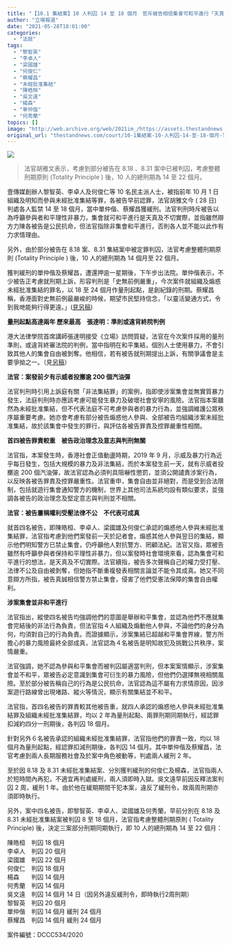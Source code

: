 ```yaml
---
title: "【10.1 集結案】10 人判囚 14 至 18 個月　官斥被告相信集會可和平進行「天真、不切實際」"
author: "立場報道"
date: "2021-05-28T18:01:00"
categories:
  - "法庭"
tags:
  - "黎智英"
  - "李卓人"
  - "梁國雄"
  - "何俊仁"
  - "蔡耀昌"
  - "未經批准集結"
  - "陳皓桓"
  - "吳文遠"
  - "楊森"
  - "單仲偕"
  - "何秀蘭"
topics: []
image: "http://web.archive.org/web/2021im_/https://assets.thestandnews.com/media/photos/101-02_65QBI.png"
original_url: "thestandnews.com/court/10-1集結案-10-人判囚-14-至-18-個月-官斥被告相信集會可和平進行-天真-不切實際"
---
```

![](http://web.archive.org/web/2021im_/https://assets.thestandnews.com/media/photos/101-02_65QBI.png)
> 法官胡雅文表示，考慮到部分被告在 8.18 、8.31 案中已被判囚，考慮整體刑期原則 (Totality Principle ) 後，10 人的總刑期為 14 至 22 個月。

壹傳媒創辦人黎智英、李卓人及何俊仁等 10 名民主派人士，被指前年 10 月 1 日組織及明知而參與未經批准集結等罪，各被告早前認罪，法官胡雅文今 ( 28 日) 判處各人監禁 14 至 18 個月，當中單仲偕、蔡耀昌獲緩刑。法官判刑時斥被告以為呼籲參與者和平理性非暴力，集會就可和平進行是天真及不切實際，並指雖然辯方力陳各被告是公民抗命，但法官指除非集會和平進行，否則各人並不能以此作有力求情理由。

另外，由於部分被告在 8.18 案、8.31 集結案中被定罪判囚，法官考慮整體刑期原則 (Totality Principle ) 後，10 人的總刑期為 14 個月至 22 個月。  
  
獲判緩刑的單仲偕及蔡耀昌，遭還押逾一星期後，下午步出法院。單仲偕表示，不少被告正考慮就刑期上訴，形容判刑是「史無前例嚴重」，今次案件就組織及煽惑未經批准集結的罪名，以 18 至 24 個月作量刑起點，是創紀錄的刑期。蔡耀昌稱，香港面對史無前例最嚴峻的時候，期望市民堅持信念，「以靈活變通方式，令到我哋能夠行得更遠。」([見另稿](http://web.archive.org/web/20211229132818/https://beta.thestandnews.com/politics/10-1-%E6%A1%88-%E5%96%AE%E4%BB%B2%E5%81%95-%E8%94%A1%E8%80%80%E6%98%8C%E7%8D%B2%E5%88%A4%E7%B7%A9%E5%88%91-%E5%96%AE-%E5%88%A4%E5%88%91%E5%8F%B2%E7%84%A1%E5%89%8D%E4%BE%8B%E5%9A%B4%E9%87%8D-%E9%83%A8%E5%88%86%E8%A2%AB%E5%91%8A%E8%80%83%E6%85%AE%E4%B8%8A%E8%A8%B4%E5%88%91%E6%9C%9F))

**量刑起點高達兩年 歷來最高　張達明：準則或違背終院判例**

港大法律學院首席講師張達明接受《立場》訪問質疑，法官在今次案件採用的量刑準則，或違背終審法院的判例，當中指明在和平集結，個別人士使用暴力，不會引致其他人的集會自由被剝奪。他相信，若有被告就刑期提出上訴，有關爭議會是主要爭拗之一。（見[另稿](http://web.archive.org/web/20211229132818/https://beta.thestandnews.com/court/10-1-%E9%9B%86%E7%B5%90%E6%A1%88%E5%88%A4%E5%88%91-%E9%87%8F%E5%88%91%E8%B5%B7%E9%BB%9E%E9%AB%98%E9%81%94%E5%85%A9%E5%B9%B4-%E6%AD%B7%E4%BE%86%E6%9C%80%E9%AB%98-%E5%BC%B5%E9%81%94%E6%98%8E-%E5%88%A4%E5%88%91%E6%BA%96%E5%89%87%E6%88%96%E9%81%95%E8%83%8C%E7%B5%82%E9%99%A2%E5%88%A4%E4%BE%8B)）

**法官：案發前夕有示威者投擲逾 200 個汽油彈**

法官判刑時引用上訴庭有關「非法集結罪」的案例，指即使涉案集會並無實質暴力發生，法庭判刑時亦應該考慮可能發生暴力及破壞社會安寧的風險。法官指本案雖然為未經批准集結，但不代表法庭不可考慮參與者的暴力行為，並強調維護公眾秩序屬重要考慮。她亦會考慮有部分被告煽惑他人參與、全部被告均組織涉案未經批准集結，故於該集會中發生的罪行，與評估各被告罪責及控罪嚴重性相關。

**首四被告罪責較重　被告政治理念及意志與判刑無關**

法官指，本案發生時，香港社會正值動盪時期，2019 年 9 月，示威及暴力行為近乎每日發生，包括大規模的暴力及非法集結，而於本案發生前一天，就有示威者投擲逾 200 個汽油彈，故法官認為必須判具阻嚇性懲罰，並須公開譴責涉案行為，以反映各被告罪責及控罪嚴重性。法官重申，集會自由並非絕對，而是受到合法限制，包括就遊行集會通知警方的機制，世界上其他司法系統均設有類似要求，並強調各被告的政治理念及堅定意志與判刑並不相關。

**法官：被告屢稱權利受壓法律不公　不代表可成真**

就首四名被告，即陳皓桓、李卓人、梁國雄及何俊仁承認的煽惑他人參與未經批准集結罪，法官指考慮到他們案發前一天於記者會，煽惑其他人參與翌日的集結，顯示他們明知警方已禁止集會，仍呼籲他人對抗警方、罔顧法紀。法官又指，眾被告雖然有呼籲參與者保持和平理性非暴力，但以案發時社會環境來看，認為集會可和平進行的想法，是天真及不切實際。法官續指，被告多次聲稱自己的權力受打壓、法律不公及自由被剝奪，但她指不斷重複發表相關言論並不能令其成真。她又不同意辯方所指，被告真誠相信警方禁止集會，侵害了他們受憲法保障的集會自由權利。

**涉案集會並非和平進行**　

法官指出，縱使四名被告均強調他們的意圖是舉辦和平集會，並認為他們不應就集會完結後的非法行為負責，但法官指４人組織及煽動他人參與，不論他們的身分為何，均須對自己的行為負責。而證據顯示，涉案集結已超越和平集會界線，警方所擔心的暴力風險最終全部成真，法官認為４名被告是明知故犯及挑戰公共秩序，案情嚴重。

法官強調，她不認為參與和平集會而被判囚屬適當判刑，但本案案情顯示，涉案集會並不和平，眾被告必定意識到集會可衍生的暴力風險，但他們仍選擇無視相關風險。至於部分被告稱自己的行為是公民抗命，法官認為這不屬有力求情原因，因涉案遊行路線曾出現堵路、縱火等情況，顯示有關集結並不和平。

法官指，首四名被告的罪責較其他被告重，就四人承認的煽惑他人參與未經批准集結罪及組織未經批准集結罪，均以 2 年為量刑起點、兩罪刑期同期執行，經認罪扣減約四分一刑期後，各判囚 18 個月。

針對另外６名被告承認的組織未經批准集結罪，法官指他們的罪責一致，均以 18 個月為量刑起點，經認罪扣減刑期後，各判囚 14 個月。其中單仲偕及蔡耀昌，法官考慮到兩人長期服務社會及於案中角色被動等，判處兩人緩刑 2 年。

至於因 8.18 及 8.31 未經批准集結案、分別獲判緩刑的何俊仁及楊森，法官指兩人於短時間內再犯，不適宜再判處緩刑，兩人須即時入獄。吳文遠早前因反釋法案判囚 2 周，緩刑 1 年。由於他在緩期期間干犯本案，違反了緩刑令，故兩周刑期亦須即時執行。

另外，案中四名被告，即黎智英、李卓人、梁國雄及何秀蘭，早前分別在 8.18 及 8.31 未經批准集結案被判囚 8 至 18 個月，法官指考慮整體刑期原則 ( Totality Principle) 後，決定三案部分刑期同期執行，即 10 人的總刑期為 14 至 22 個月：

陳皓桓　判囚 18 個月  
李卓人　判囚 20 個月  
梁國雄　判囚 22 個月  
何俊仁　判囚 18 個月  
楊森　　判囚 14 個月  
何秀蘭　判囚 14 個月  
吳文遠　判囚 14 個月 14 日（因另外違反緩刑令，即時執行2周刑期）  
黎智英　判囚 20 個月  
單仲偕　判囚 14 個月 緩刑 24 個月  
蔡耀昌　判囚 14 個月 緩刑 24 個月

案件編號：DCCC534/2020